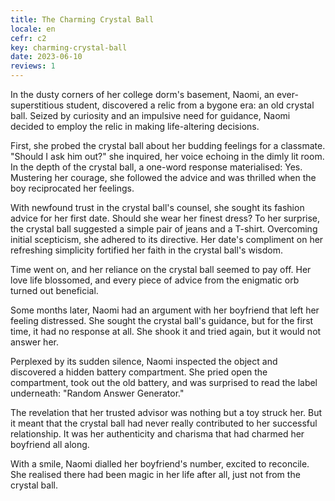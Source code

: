 ```yaml
---
title: The Charming Crystal Ball
locale: en
cefr: c2
key: charming-crystal-ball
date: 2023-06-10
reviews: 1
---
```


In the dusty corners of her college dorm's basement, Naomi, an ever-superstitious student, discovered a relic from a bygone era: an old crystal ball. Seized by curiosity and an impulsive need for guidance, Naomi decided to employ the relic in making life-altering decisions.

First, she probed the crystal ball about her budding feelings for a classmate. "Should I ask him out?" she inquired, her voice echoing in the dimly lit room. In the depth of the crystal ball, a one-word response materialised: Yes. Mustering her courage, she followed the advice and was thrilled when the boy reciprocated her feelings.

With newfound trust in the crystal ball's counsel, she sought its fashion advice for her first date. Should she wear her finest dress? To her surprise, the crystal ball suggested a simple pair of jeans and a T-shirt. Overcoming initial scepticism, she adhered to its directive. Her date's compliment on her refreshing simplicity fortified her faith in the crystal ball's wisdom.

Time went on, and her reliance on the crystal ball seemed to pay off. Her love life blossomed, and every piece of advice from the enigmatic orb turned out beneficial.

Some months later, Naomi had an argument with her boyfriend that left her feeling distressed. She sought the crystal ball's guidance, but for the first time, it had no response at all. She shook it and tried again, but it would not answer her.

Perplexed by its sudden silence, Naomi inspected the object and discovered a hidden battery compartment. She pried open the compartment, took out the old battery, and was surprised to read the label underneath: "Random Answer Generator."

The revelation that her trusted advisor was nothing but a toy struck her. But it meant that the crystal ball had never really contributed to her successful relationship. It was her authenticity and charisma that had charmed her boyfriend all along.

With a smile, Naomi dialled her boyfriend's number, excited to reconcile. She realised there had been magic in her life after all, just not from the crystal ball.